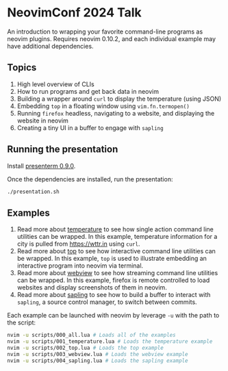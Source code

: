# NeovimConf 2024 Talk

An introduction to wrapping your favorite command-line programs as neovim
plugins. Requires neovim 0.10.2, and each individual example may have additional
dependencies.

## Topics

1. High level overview of CLIs 
2. How to run programs and get back data in neovim
3. Building a wrapper around `curl` to display the temperature (using JSON)
4. Embedding `top` in a floating window using `vim.fn.termopen()`
5. Running `firefox` headless, navigating to a website, and displaying the
   website in neovim
6. Creating a tiny UI in a buffer to engage with `sapling`

## Running the presentation

Install [presenterm 0.9.0](https://github.com/mfontanini/presenterm).

Once the dependencies are installed, run the presentation:

```sh
./presentation.sh
```

## Examples

1. Read more about [temperature](scripts/001_temperature/README.md) to see how
   single action command line utilities can be wrapped. In this example,
   temperature information for a city is pulled from https://wttr.in using
   `curl`.
2. Read more about [top](scripts/002_top/README.md) to see how interactive
   command line utilities can be wrapped. In this example, `top` is used to
   illustrate embedding an interactive program into neovim via terminal.
3. Read more about [webview](scripts/003_webview/README.md) to see how streaming
   command line utilities can be wrapped. In this example, firefox is remote
   controlled to load websites and display screenshots of them in neovim.
4. Read more about [sapling](scripts/004_sapling/README.md) to see how to build
   a buffer to interact with `sapling`, a source control manager, to switch
   between commits.

Each example can be launched with neovim by leverage `-u` with the path to the
script:

```sh
nvim -u scripts/000_all.lua # Loads all of the examples
nvim -u scripts/001_temperature.lua # Loads the temperature example
nvim -u scripts/002_top.lua # Loads the top example
nvim -u scripts/003_webview.lua # Loads the webview example
nvim -u scripts/004_sapling.lua # Loads the sapling example
```

